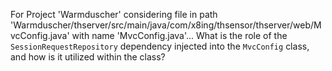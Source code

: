 For Project 'Warmduscher' considering file in path 'Warmduscher/thserver/src/main/java/com/x8ing/thsensor/thserver/web/MvcConfig.java' with name 'MvcConfig.java'... What is the role of the `SessionRequestRepository` dependency injected into the `MvcConfig` class, and how is it utilized within the class?